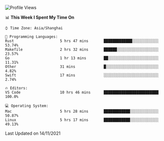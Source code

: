 <!--START_SECTION:waka-->
![Profile Views](http://img.shields.io/badge/Profile%20Views-2-blue)

📊 **This Week I Spent My Time On** 

```text
⌚︎ Time Zone: Asia/Shanghai

💬 Programming Languages: 
Rust                     5 hrs 47 mins       █████████████░░░░░░░░░░░░   53.74% 
Makefile                 2 hrs 32 mins       ██████░░░░░░░░░░░░░░░░░░░   23.57% 
Go                       1 hr 13 mins        ██░░░░░░░░░░░░░░░░░░░░░░░   11.31% 
Other                    31 mins             █░░░░░░░░░░░░░░░░░░░░░░░░   4.82% 
Swift                    17 mins             ░░░░░░░░░░░░░░░░░░░░░░░░░   2.74%

🔥 Editors: 
VS Code                  10 hrs 46 mins      █████████████████████████   100.0%

💻 Operating System: 
Mac                      5 hrs 28 mins       ████████████░░░░░░░░░░░░░   50.87% 
Linux                    5 hrs 17 mins       ████████████░░░░░░░░░░░░░   49.13%

```


 Last Updated on 14/11/2021
<!--END_SECTION:waka-->
